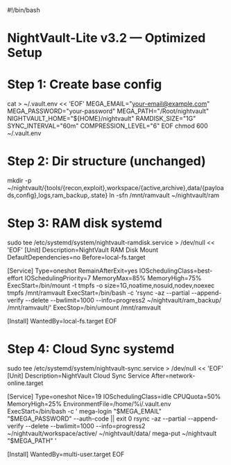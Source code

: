 #!/bin/bash
# NightVault-Lite v3.2 — Optimized Setup

# Step 1: Create base config
cat > ~/.vault.env << 'EOF'
MEGA_EMAIL="your-email@example.com"
MEGA_PASSWORD="your-password"
MEGA_PATH="/Root/nightvault"
NIGHTVAULT_HOME="${HOME}/nightvault"
RAMDISK_SIZE="1G"
SYNC_INTERVAL="60m"
COMPRESSION_LEVEL="6"
EOF
chmod 600 ~/.vault.env

# Step 2: Dir structure (unchanged)
mkdir -p ~/nightvault/{tools/{recon,exploit},workspace/{active,archive},data/{payloads,config},logs,ram_backup,.state}
ln -sfn /mnt/ramvault ~/nightvault/ram

# Step 3: RAM disk systemd
sudo tee /etc/systemd/system/nightvault-ramdisk.service > /dev/null << 'EOF'
[Unit]
Description=NightVault RAM Disk Mount
DefaultDependencies=no
Before=local-fs.target

[Service]
Type=oneshot
RemainAfterExit=yes
IOSchedulingClass=best-effort
IOSchedulingPriority=7
MemoryMax=85%
MemoryHigh=75%
ExecStart=/bin/mount -t tmpfs -o size=1G,noatime,nosuid,nodev,noexec tmpfs /mnt/ramvault
ExecStart=/bin/bash -c 'rsync -az --partial --append-verify --delete --bwlimit=1000 --info=progress2 ~/nightvault/ram_backup/ /mnt/ramvault/'
ExecStop=/bin/umount /mnt/ramvault

[Install]
WantedBy=local-fs.target
EOF

# Step 4: Cloud Sync systemd
sudo tee /etc/systemd/system/nightvault-sync.service > /dev/null << 'EOF'
[Unit]
Description=NightVault Cloud Sync Service
After=network-online.target

[Service]
Type=oneshot
Nice=19
IOSchedulingClass=idle
CPUQuota=50%
MemoryHigh=25%
EnvironmentFile=/home/%i/.vault.env
ExecStart=/bin/bash -c '
  mega-login "$MEGA_EMAIL" "$MEGA_PASSWORD" --auth-code || exit 0
  rsync -az --partial --append-verify --delete --bwlimit=1000 --info=progress2 ~/nightvault/workspace/active/ ~/nightvault/data/
  mega-put ~/nightvault "$MEGA_PATH"
'

[Install]
WantedBy=multi-user.target
EOF
